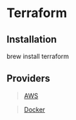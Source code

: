 # Terraform

## Installation

brew install terraform

## Providers

> [AWS](https://www.terraform.io/docs/providers/aws/index.html)

> [Docker](https://www.terraform.io/docs/providers/docker/index.html)
